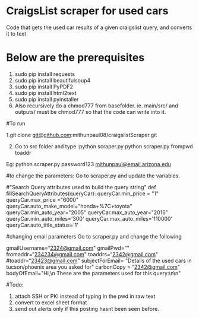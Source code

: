 # CraigsList scraper for used cars

Code that gets the used car results of a given craigslist query, and converts it to text

# Below are the prerequisites
1. sudo pip install requests
2. sudo pip install beautifulsoup4
3. sudo pip install PyPDF2
4. sudo pip install html2text
5. sudo pip install pyinstaller
5. Also recursively do a chmod777 from basefolder. ie. main/src/ and outputs/ must be chmod777 so that the code can write into it.

#To run

1.git clone git@github.com:mithunpaul08/craigslistScraper.git

2. Go to src folder and type :python scraper.py
 python scraper.py frompwd toaddr

 Eg:  python scraper.py password123 mithunpaul@email.arizona.edu
 
 
 

#to change the parameters:
Go to scraper.py and update the variables.


#"Search Query attributes used to build the query string"
def fillSearchQueryAttributes(queryCar):
    queryCar.min_price = "1"
    queryCar.max_price ="6000"
    queryCar.auto_make_model="honda+%7C+toyota"
    queryCar.min_auto_year="2005"
    queryCar.max_auto_year="2016"
    queryCar.min_auto_miles='300'
    queryCar.max_auto_miles='110000'
    queryCar.auto_title_status='1'

#changing email parameters
Go to scraper.py and change the following

gmailUsername=“2324@gmail.com"
gmailPwd=""
fromaddr=“234234@gmail.com"
toaddrs=“2342@gmail.com"
#toaddr=“23423@gmail.com"
subjectForEmail= "Details of the used cars in tucson/phoenix area you asked for"
carbonCopy = “2342@gmail.com"
bodyOfEmail="Hi,\n These are the parameters used for this query:\n\n"


#Todo:
1. attach SSH or PKI instead of typing in the pwd in raw text
2. convert to excel sheet format
3. send out alerts only if this posting hasnt been seen before.
